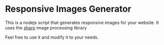 # Responsive Images Generator

This is a nodejs script that generates responsive images for your website. It uses the [sharp](https://sharp.pixelplumbing.com/) image processing library

Feel free to use it and modify it to your needs.
